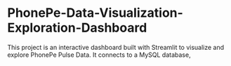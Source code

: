 # PhonePe-Data-Visualization-Exploration-Dashboard
This project is an interactive dashboard built with Streamlit to visualize and explore PhonePe Pulse Data. It connects to a MySQL database,
